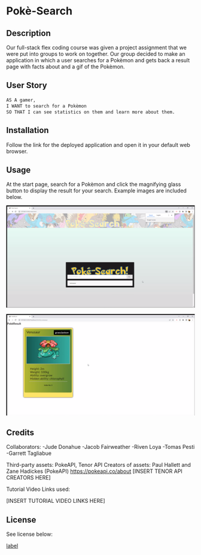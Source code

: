 # Pokè-Search

## Description

Our full-stack flex coding course was given a project assignment that we were put into groups to work on together. Our group decided to make an application in which a user searches for a Pokèmon and gets back a result page with facts about and a gif of the Pokèmon.

## User Story

```
AS A gamer,
I WANT to search for a Pokèmon
SO THAT I can see statistics on them and learn more about them.
```

## Installation

Follow the link for the deployed application and open it in your default web browser. 

## Usage

At the start page, search for a Pokèmon and click the magnifying glass button to display the result for your search. Example images are included below.

![Start Page for Pokè-Search](assets/images/Screen%20Shot%202023-03-23%20at%206.42.36%20PM.png)

![Result Page Example for Pokè-Search](assets/images/Screen%20Shot%202023-03-23%20at%206.42.57%20PM.png)



## Credits

Collaborators:
-Jude Donahue
-Jacob Fairweather
-Riven Loya
-Tomas Pesti
-Garrett Tagliabue

Third-party assets: PokeAPI, Tenor API
Creators of assets: 
    Paul Hallett and Zane Hadickes (PokeAPI)
        https://pokeapi.co/about
    [INSERT TENOR API CREATORS HERE]

Tutorial Video Links used:

[INSERT TUTORIAL VIDEO LINKS HERE]

## License

See license below:

[label](LICENSE.md)